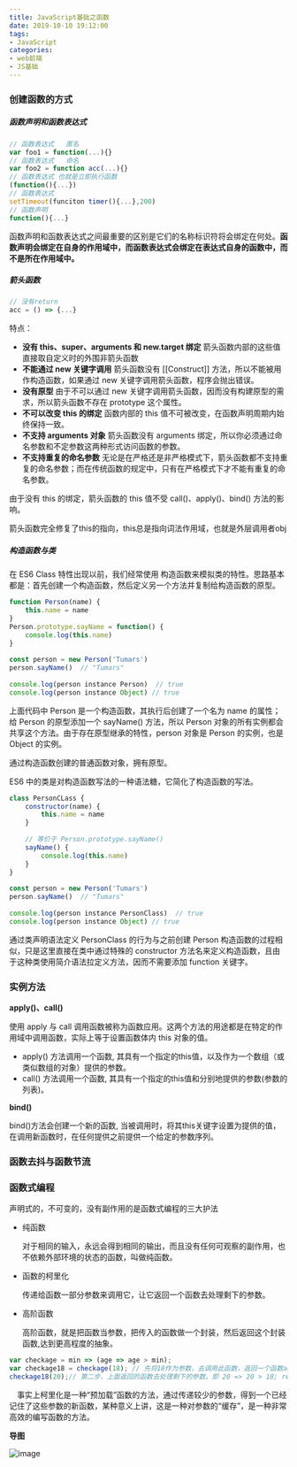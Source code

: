 ```yaml
---
title: JavaScript基础之函数
date: 2019-10-10 19:12:00
tags: 
- JavaScript
categories: 
- web前端
- JS基础
---
```

### 创建函数的方式

##### 函数声明和函数表达式

```js
// 函数表达式   匿名
var foo1 = function(...){}
// 函数表达式   命名
var foo2 = function acc(...){}
// 函数表达式 也就是立即执行函数
(function(){...})
// 函数表达式
setTimeout(funciton timer(){...},200)
// 函数声明
function(){...}
```
函数声明和函数表达式之间最重要的区别是它们的名称标识符将会绑定在何处。**函数声明会绑定在自身的作用域中，而函数表达式会绑定在表达式自身的函数中，而不是所在作用域中。**
<!-- more -->
##### 箭头函数

```js
// 没有return
acc = () => {...}
```
特点： 

+ **没有 this、super、arguments 和 new.target 绑定** 箭头函数内部的这些值直接取自定义时的外围非箭头函数
+ **不能通过 new 关键字调用** 箭头函数没有 [[Construct]] 方法，所以不能被用作构造函数，如果通过 new 关键字调用箭头函数，程序会抛出错误。
+ **没有原型** 由于不可以通过 new 关键字调用箭头函数，因而没有构建原型的需求，所以箭头函数不存在 prototype 这个属性。
+ **不可以改变 this 的绑定** 函数内部的 this 值不可被改变，在函数声明周期内始终保持一致。
+ **不支持 arguments 对象** 箭头函数没有 arguments 绑定，所以你必须通过命名参数和不定参数这两种形式访问函数的参数。
+ **不支持重复的命名参数** 无论是在严格还是非严格模式下，箭头函数都不支持重复的命名参数；而在传统函数的规定中，只有在严格模式下才不能有重复的命名参数。

由于没有 this 的绑定，箭头函数的 this 值不受 call()、apply()、bind() 方法的影响。

箭头函数完全修复了this的指向，this总是指向词法作用域，也就是外层调用者obj

##### 构造函数与类

在 ES6 Class 特性出现以前，我们经常使用 构造函数来模拟类的特性。思路基本都是：首先创建一个构造函数，然后定义另一个方法并复制给构造函数的原型。
 
```js
function Person(name) {
    this.name = name
}
Person.prototype.sayName = function() {
    console.log(this.name)
}
 
const person = new Person('Tumars')
person.sayName()  // "Tumars"
 
console.log(person instance Person)  // true
console.log(person instance Object) // true
```
上面代码中 Person 是一个构造函数，其执行后创建了一个名为 name 的属性；给 Person 的原型添加一个 sayName() 方法，所以 Person 对象的所有实例都会共享这个方法。由于存在原型继承的特性，person 对象是 Person 的实例，也是 Object 的实例。

通过构造函数创建的普通函数对象，拥有原型。

ES6 中的类是对构造函数写法的一种语法糖，它简化了构造函数的写法。

```js
class PersonCLass {
    constructor(name) {
        this.name = name
    }
 
    // 等价于 Person.prototype.sayName()
    sayName() {
        console.log(this.name)
    }
}
 
const person = new Person('Tumars')
person.sayName()  // "Tumars"
 
console.log(person instance PersonClass)  // true
console.log(person instance Object) // true
```
通过类声明语法定义 PersonClass 的行为与之前创建 Person 构造函数的过程相似，只是这里直接在类中通过特殊的 constructor 方法名来定义构造函数，且由于这种类使用简介语法拉定义方法，因而不需要添加 function 关键字。

### 实例方法

**apply()、call()**

使用 apply 与 call 调用函数被称为函数应用。这两个方法的用途都是在特定的作用域中调用函数，实际上等于设置函数体内 this 对象的值。

+ apply() 方法调用一个函数, 其具有一个指定的this值，以及作为一个数组（或类似数组的对象）提供的参数。
+ call() 方法调用一个函数, 其具有一个指定的this值和分别地提供的参数(参数的列表)。

**bind()**

bind()方法会创建一个新的函数, 当被调用时，将其this关键字设置为提供的值，在调用新函数时，在任何提供之前提供一个给定的参数序列。

### 函数去抖与函数节流




### 函数式编程

声明式的，不可变的，没有副作用的是函数式编程的三大护法

+ 纯函数

    对于相同的输入，永远会得到相同的输出，而且没有任何可观察的副作用，也不依赖外部环境的状态的函数，叫做纯函数。
    
+ 函数的柯里化

    传递给函数一部分参数来调用它，让它返回一个函数去处理剩下的参数。
    
+ 高阶函数

    高阶函数，就是把函数当参数，把传入的函数做一个封装，然后返回这个封装函数,达到更高程度的抽象。
    
```js
var checkage = min => (age => age > min);
var checkage18 = checkage(18); // 先将18作为参数，去调用此函数，返回一个函数age => age > 18;
checkage18(20);// 第二步，上面返回的函数去处理剩下的参数，即 20 => 20 > 18; return true;
```
　事实上柯里化是一种“预加载”函数的方法，通过传递较少的参数，得到一个已经记住了这些参数的新函数，某种意义上讲，这是一种对参数的“缓存”，是一种非常高效的编写函数的方法。

**导图**

![image](http://www.ferecord.com/wp-content/uploads/2017/12/Function.png)